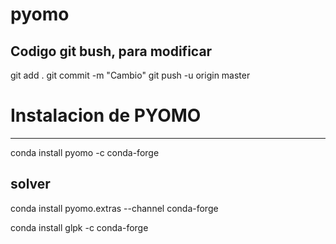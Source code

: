 # pyomo

Codigo git bush, para modificar 
------------------------------
git add .
git commit -m "Cambio"
git push -u origin master

# Instalacion de PYOMO
--------------------

conda install pyomo -c conda-forge

solver
------
conda install pyomo.extras --channel conda-forge

conda install glpk -c conda-forge
